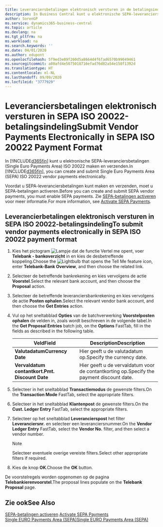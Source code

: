 ```yaml
---
title: Leveranciersbetalingen elektronisch versturen in de betalingsindeling SEPA ISO 20022
description: In Business Central kunt u elektronische SEPA-leveranciersbetalingen (Single Euro Payments Area) ISO 20022 maken en verzenden.
author: SorenGP
ms.service: dynamics365-business-central
ms.topic: article
ms.devlang: na
ms.tgt_pltfrm: na
ms.workload: na
ms.search.keywords: ''
ms.date: 04/01/2020
ms.author: edupont
ms.openlocfilehash: 5f9ed3e09f260d5a8664d4f6fad6570b99049461
ms.sourcegitcommit: a80afd4e5075018716efad76d82a54e158f1392d
ms.translationtype: HT
ms.contentlocale: nl-NL
ms.lasthandoff: 09/09/2020
ms.locfileid: "3777929"
---
```

# <a name="submit-vendor-payments-electronically-in-sepa-iso-20022-payment-format"></a><span data-ttu-id="538ad-103">Leveranciersbetalingen elektronisch versturen in SEPA ISO 20022-betalingsindeling</span><span class="sxs-lookup"><span data-stu-id="538ad-103">Submit Vendor Payments Electronically in SEPA ISO 20022 Payment Format</span></span>
<span data-ttu-id="538ad-104">In [!INCLUDE[d365fin](../../includes/d365fin_md.md)] kunt u elektronische SEPA-leveranciersbetalingen (Single Euro Payments Area) ISO 20022 maken en verzenden.</span><span class="sxs-lookup"><span data-stu-id="538ad-104">In [!INCLUDE[d365fin](../../includes/d365fin_md.md)], you can create and submit Single Euro Payments Area (SEPA) ISO 20022 vendor payments electronically.</span></span>  

<span data-ttu-id="538ad-105">Voordat u SEPA-leveranciersbetalingen kunt maken en verzenden, moet u SEPA-betalingen activeren.</span><span class="sxs-lookup"><span data-stu-id="538ad-105">Before you can create and submit SEPA vendor payments, you must enable SEPA payments.</span></span> <span data-ttu-id="538ad-106">Zie [SEPA-betalingen activeren](how-to-activate-sepa-payments.md) voor meer informatie.</span><span class="sxs-lookup"><span data-stu-id="538ad-106">For more information, see [Activate SEPA Payments](how-to-activate-sepa-payments.md).</span></span>  

## <a name="to-submit-vendor-payments-electronically-in-sepa-iso-20022-payment-format"></a><span data-ttu-id="538ad-107">Leverancierbetalingen elektronisch versturen in SEPA ISO 20022-betalingsindeling</span><span class="sxs-lookup"><span data-stu-id="538ad-107">To submit vendor payments electronically in SEPA ISO 20022 payment format</span></span>  

1.  <span data-ttu-id="538ad-108">Kies het pictogram ![Lampje dat de functie Vertel me opent](../../media/ui-search/search_small.png "Vertel me wat u wilt doen"), voer **Telebank - bankoverzicht** in en kies de desbetreffende koppeling.</span><span class="sxs-lookup"><span data-stu-id="538ad-108">Choose the ![Lightbulb that opens the Tell Me feature](../../media/ui-search/search_small.png "Tell me what you want to do") icon, enter **Telebank-Bank Overview**, and then choose the related link.</span></span>  
2.  <span data-ttu-id="538ad-109">Selecteer de betreffende bankrekening en kies vervolgens de actie **Voorstel**.</span><span class="sxs-lookup"><span data-stu-id="538ad-109">Select the relevant bank account, and then choose the **Proposal** action.</span></span>  
3.  <span data-ttu-id="538ad-110">Selecteer de betreffende leveranciersbankrekening en kies vervolgens de actie **Posten ophalen**.</span><span class="sxs-lookup"><span data-stu-id="538ad-110">Select the relevant vendor bank account, and then choose the **Get Entries** action.</span></span>  
4.  <span data-ttu-id="538ad-111">Vul op het sneltabblad **Opties** van de batchverwerking **Voorstelposten ophalen** de velden in, zoals wordt beschreven in de volgende tabel.</span><span class="sxs-lookup"><span data-stu-id="538ad-111">In the **Get Proposal Entries** batch job, on the **Options** FastTab, fill in the fields as described in the following table.</span></span>  

    |<span data-ttu-id="538ad-112">Veld</span><span class="sxs-lookup"><span data-stu-id="538ad-112">Field</span></span>|<span data-ttu-id="538ad-113">Description</span><span class="sxs-lookup"><span data-stu-id="538ad-113">Description</span></span>|  
    |---------------------------------|---------------------------------------|  
    |<span data-ttu-id="538ad-114">**Valutadatum**</span><span class="sxs-lookup"><span data-stu-id="538ad-114">**Currency Date**</span></span>|<span data-ttu-id="538ad-115">Hier geeft u de valutadatum op.</span><span class="sxs-lookup"><span data-stu-id="538ad-115">Specify the currency date.</span></span>|  
    |<span data-ttu-id="538ad-116">**Vervaldatum contantkort.**</span><span class="sxs-lookup"><span data-stu-id="538ad-116">**Pmt. Discount Date**</span></span>|<span data-ttu-id="538ad-117">Hier geeft u de vervaldatum voor de contantkorting op.</span><span class="sxs-lookup"><span data-stu-id="538ad-117">Specify the payment discount date.</span></span>|  

5.  <span data-ttu-id="538ad-118">Selecteer in het sneltabblad **Transactiemodus** de gewenste filters.</span><span class="sxs-lookup"><span data-stu-id="538ad-118">On the **Transaction Mode** FastTab, select the appropriate filters.</span></span>  
6.  <span data-ttu-id="538ad-119">Selecteer in het sneltabblad **Klantenpost** de gewenste filters.</span><span class="sxs-lookup"><span data-stu-id="538ad-119">On the **Cust. Ledger Entry** FastTab, select the appropriate filters.</span></span>  
7.  <span data-ttu-id="538ad-120">Selecteer op het sneltabblad **Leverancierspost** het filter **Leveranciersnr.** en selecteer een leveranciersnummer.</span><span class="sxs-lookup"><span data-stu-id="538ad-120">On the **Vendor Ledger Entry** FastTab, select the **Vendor No.** filter, and then select a vendor number.</span></span>  

    > [!NOTE]  
    >  <span data-ttu-id="538ad-121">Selecteer eventuele overige vereiste filters.</span><span class="sxs-lookup"><span data-stu-id="538ad-121">Select other appropriate filters if required.</span></span>  

8.  <span data-ttu-id="538ad-122">Kies de knop **OK**.</span><span class="sxs-lookup"><span data-stu-id="538ad-122">Choose the **OK** button.</span></span>  

<span data-ttu-id="538ad-123">De voorstelregels worden opgenomen op de pagina **Telebankierenvoorstel**.</span><span class="sxs-lookup"><span data-stu-id="538ad-123">The proposal lines populate on the **Telebank Proposal** page.</span></span>  

## <a name="see-also"></a><span data-ttu-id="538ad-124">Zie ook</span><span class="sxs-lookup"><span data-stu-id="538ad-124">See Also</span></span>  
 <span data-ttu-id="538ad-125">[SEPA-betalingen activeren](how-to-activate-sepa-payments.md) </span><span class="sxs-lookup"><span data-stu-id="538ad-125">[Activate SEPA Payments](how-to-activate-sepa-payments.md) </span></span>  
 [<span data-ttu-id="538ad-126">Single EURO Payments Area (SEPA)</span><span class="sxs-lookup"><span data-stu-id="538ad-126">Single EURO Payments Area (SEPA)</span></span>](single-euro-payments-area-sepa-.md)   
